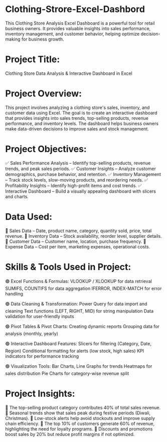 # Clothing-Strore-Excel-Dashbord
This Clothing Store Analysis Excel Dashboard is a powerful tool for retail business owners. It provides valuable insights into sales performance, inventory management, and customer behavior, helping optimize decision-making for business growth.



# Project Title:
Clothing Store Data Analysis & Interactive Dashboard in Excel

# Project Overview:
This project involves analyzing a clothing store's sales, inventory, and customer data using Excel. The goal is to create an interactive dashboard that provides insights into sales trends, top-selling products, revenue performance, and inventory levels. The dashboard helps business owners make data-driven decisions to improve sales and stock management.

# Project Objectives:
✅ Sales Performance Analysis – Identify top-selling products, revenue trends, and peak sales periods.
✅ Customer Insights – Analyze customer demographics, purchase behavior, and retention.
✅ Inventory Management – Track stock levels, slow-moving products, and reordering needs.
✅ Profitability Insights – Identify high-profit items and cost trends.
✅ Interactive Dashboard – Build a visually appealing dashboard with slicers and charts.

# Data Used:
📌 Sales Data – Date, product name, category, quantity sold, price, total revenue.
📌 Inventory Data – Stock availability, reorder level, supplier details.
📌 Customer Data – Customer name, location, purchase frequency.
📌 Expense Data – Cost per item, marketing expenses, operational costs.

# Skills & Tools Used in Project:
🟢 Excel Functions & Formulas:
VLOOKUP / XLOOKUP for data retrieval
SUMIFS, COUNTIFS for data aggregation
IFERROR, INDEX-MATCH for error handling

🟢 Data Cleaning & Transformation:
Power Query for data import and cleaning
Text functions (LEFT, RIGHT, MID) for string manipulation
Data validation for user-friendly inputs

🟢 Pivot Tables & Pivot Charts:
Creating dynamic reports
Grouping data for analysis (monthly, yearly)

🟢 Interactive Dashboard Features:
Slicers for filtering (Category, Date, Region)
Conditional formatting for alerts (low stock, high sales)
KPI indicators for performance tracking

🟢 Visualization Tools:
Bar Charts, Line Graphs for trends
Heatmaps for sales distribution
Pie Charts for category-wise revenue split

# Project Insights:
🔹 The top-selling product category contributes 40% of total sales revenue.
🔹 Seasonal trends show that sales peak during festive periods (Diwali, Christmas).
🔹 Low-stock alerts help avoid stockouts and improve supply chain efficiency.
🔹 The top 10% of customers generate 60% of revenue, highlighting the need for loyalty programs.
🔹 Discounts and promotions boost sales by 20% but reduce profit margins if not optimized.

